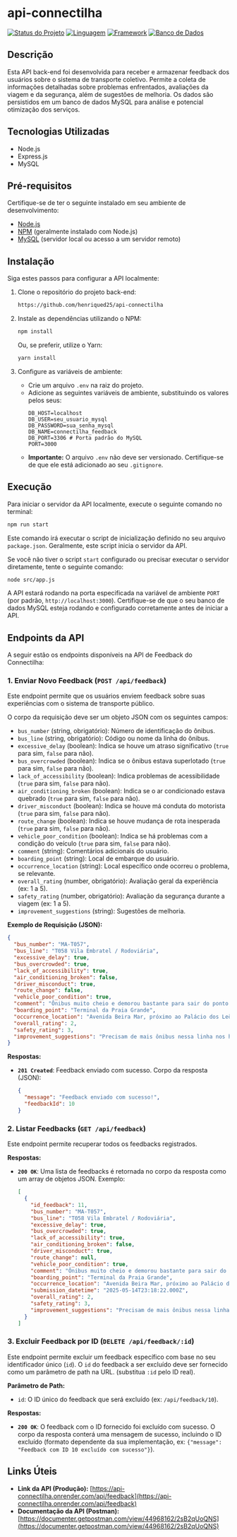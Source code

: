 # api-connectilha

[![Status do Projeto](https://img.shields.io/badge/status-concluído-brightgreen.svg?style=flat-square)](#)
[![Linguagem](https://img.shields.io/badge/language-Node.js-green.svg?style=flat-square)](#)
[![Framework](https://img.shields.io/badge/framework-Express-blue.svg?style=flat-square)](#)
[![Banco de Dados](https://img.shields.io/badge/database-MySQL-blueviolet.svg?style=flat-square)](#)

## Descrição

Esta API back-end foi desenvolvida para receber e armazenar feedback dos usuários sobre o sistema de transporte coletivo. Permite a coleta de informações detalhadas sobre problemas enfrentados, avaliações da viagem e da segurança, além de sugestões de melhoria. Os dados são persistidos em um banco de dados MySQL para análise e potencial otimização dos serviços.

## Tecnologias Utilizadas

  * Node.js 
  * Express.js 
  * MySQL

## Pré-requisitos

Certifique-se de ter o seguinte instalado em seu ambiente de desenvolvimento:

  * [Node.js](https://nodejs.org/)
  * [NPM](https://www.npmjs.com/) (geralmente instalado com Node.js)
  * [MySQL](https://www.mysql.com/) (servidor local ou acesso a um servidor remoto)

## Instalação

Siga estes passos para configurar a API localmente:

1.  Clone o repositório do projeto back-end:
    ```bash
    https://github.com/henriqued25/api-connectilha
    ```

2.  Instale as dependências utilizando o NPM:
    ```bash
    npm install
    ```
    Ou, se preferir, utilize o Yarn:
    ```bash
    yarn install
    ```

3.  Configure as variáveis de ambiente:
    * Crie um arquivo `.env` na raiz do projeto.
    * Adicione as seguintes variáveis de ambiente, substituindo os valores pelos seus:
      ```env
      DB_HOST=localhost
      DB_USER=seu_usuario_mysql
      DB_PASSWORD=sua_senha_mysql
      DB_NAME=connectilha_feedback
      DB_PORT=3306 # Porta padrão do MySQL
      PORT=3000
      ```
    * **Importante:** O arquivo `.env` não deve ser versionado. Certifique-se de que ele está adicionado ao seu `.gitignore`.

## Execução

Para iniciar o servidor da API localmente, execute o seguinte comando no terminal:

```bash
npm run start
```

Este comando irá executar o script de inicialização definido no seu arquivo `package.json`. Geralmente, este script inicia o servidor da API.

Se você não tiver o script `start` configurado ou precisar executar o servidor diretamente, tente o seguinte comando:

```bash
node src/app.js
```

A API estará rodando na porta especificada na variável de ambiente `PORT` (por padrão, `http://localhost:3000`). Certifique-se de que o seu banco de dados MySQL esteja rodando e configurado corretamente antes de iniciar a API.

## Endpoints da API

A seguir estão os endpoints disponíveis na API de Feedback do Connectilha:

### 1. Enviar Novo Feedback (`POST /api/feedback`)

Este endpoint permite que os usuários enviem feedback sobre suas experiências com o sistema de transporte público.

O corpo da requisição deve ser um objeto JSON com os seguintes campos:

* `bus_number` (string, obrigatório): Número de identificação do ônibus.
* `bus_line` (string, obrigatório): Código ou nome da linha do ônibus.
* `excessive_delay` (boolean): Indica se houve um atraso significativo (`true` para sim, `false` para não).
* `bus_overcrowded` (boolean): Indica se o ônibus estava superlotado (`true` para sim, `false` para não).
* `lack_of_accessibility` (boolean): Indica problemas de acessibilidade (`true` para sim, `false` para não).
* `air_conditioning_broken` (boolean): Indica se o ar condicionado estava quebrado (`true` para sim, `false` para não).
* `driver_misconduct` (boolean): Indica se houve má conduta do motorista (`true` para sim, `false` para não).
* `route_change` (boolean): Indica se houve mudança de rota inesperada (`true` para sim, `false` para não).
* `vehicle_poor_condition` (boolean): Indica se há problemas com a condição do veículo (`true` para sim, `false` para não).
* `comment` (string): Comentários adicionais do usuário.
* `boarding_point` (string): Local de embarque do usuário.
* `occurrence_location` (string): Local específico onde ocorreu o problema, se relevante.
* `overall_rating` (number, obrigatório): Avaliação geral da experiência (ex: 1 a 5).
* `safety_rating` (number, obrigatório): Avaliação da segurança durante a viagem (ex: 1 a 5).
* `improvement_suggestions` (string): Sugestões de melhoria.

**Exemplo de Requisição (JSON):**

```json
{
  "bus_number": "MA-T057",
  "bus_line": "T058 Vila Embratel / Rodoviária",
  "excessive_delay": true,
  "bus_overcrowded": true,
  "lack_of_accessibility": true,
  "air_conditioning_broken": false,
  "driver_misconduct": true,
  "route_change": false,
  "vehicle_poor_condition": true,
  "comment": "Ônibus muito cheio e demorou bastante para sair do ponto.",
  "boarding_point": "Terminal da Praia Grande",
  "occurrence_location": "Avenida Beira Mar, próximo ao Palácio dos Leões.",
  "overall_rating": 2,
  "safety_rating": 3,
  "improvement_suggestions": "Precisam de mais ônibus nessa linha nos horários de pico e fiscalizar o uso do celular por motoristas."
}
```

**Respostas:**

* **`201 Created`**: Feedback enviado com sucesso. Corpo da resposta (JSON):
    ```json
    {
      "message": "Feedback enviado com sucesso!",
      "feedbackId": 10
    }
    ```

### 2. Listar Feedbacks (`GET /api/feedback`)

Este endpoint permite recuperar todos os feedbacks registrados.

**Respostas:**

* **`200 OK`**: Uma lista de feedbacks é retornada no corpo da resposta como um array de objetos JSON. Exemplo:
    ```json
    [
      {
        "id_feedback": 11,
        "bus_number": "MA-T057",
        "bus_line": "T058 Vila Embratel / Rodoviária",
        "excessive_delay": true,
        "bus_overcrowded": true,
        "lack_of_accessibility": true,
        "air_conditioning_broken": false,
        "driver_misconduct": true,
        "route_change": null,
        "vehicle_poor_condition": true,
        "comment": "Ônibus muito cheio e demorou bastante para sair do ponto.",
        "boarding_point": "Terminal da Praia Grande",
        "occurrence_location": "Avenida Beira Mar, próximo ao Palácio dos Leões.",
        "submission_datetime": "2025-05-14T23:18:22.000Z",
        "overall_rating": 2,
        "safety_rating": 3,
        "improvement_suggestions": "Precisam de mais ônibus nessa linha nos horários de pico e fiscalizar o uso do celular por motoristas."
      }
    ]
    ```

### 3. Excluir Feedback por ID (`DELETE /api/feedback/:id`)

Este endpoint permite excluir um feedback específico com base no seu identificador único (`id`). 
O `id` do feedback a ser excluído deve ser fornecido como um parâmetro de path na URL. (substitua `:id` pelo ID real).

**Parâmetro de Path:**

* `id`: O ID único do feedback que será excluído (ex: `/api/feedback/10`).

**Respostas:**

* **`200 OK`**: O feedback com o ID fornecido foi excluído com sucesso. O corpo da resposta conterá uma mensagem de sucesso, incluindo o ID excluído (formato dependente da sua implementação, ex: `{"message": "Feedback com ID 10 excluído com sucesso"}`).

## Links Úteis

* **Link da API (Produção):** [https://api-connectilha.onrender.com/api/feedback](https://api-connectilha.onrender.com/api/feedback)
* **Documentação da API (Postman):** [https://documenter.getpostman.com/view/44968162/2sB2qUoQNS](https://documenter.getpostman.com/view/44968162/2sB2qUoQNS)
